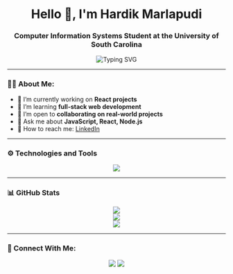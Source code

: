 <h1 align="center">Hello 👋, I'm Hardik Marlapudi</h1>
<h3 align="center">Computer Information Systems Student at the University of South Carolina</h3>

<p align="center">
  <img src="https://readme-typing-svg.herokuapp.com?font=Fira+Code&duration=3000&pause=1000&color=1D9BF0&center=true&vCenter=true&width=435&lines=Aspiring+Software+Engineer;Web+and+App+Developer;Tech+Enthusiast+%F0%9F%92%BB" alt="Typing SVG" />
</p>

---

### 🧑‍💻 About Me:

- 🔭 I’m currently working on **React projects**
- 🌱 I’m learning **full-stack web development**
- 🤝 I’m open to **collaborating on real-world projects**
- 💬 Ask me about **JavaScript, React, Node.js**
- 📧 How to reach me: [LinkedIn](https://www.linkedin.com/in/hardik-marlapudi-b471ab307/)

---

### ⚙️ Technologies and Tools

<p align="center">
  <img src="https://skillicons.dev/icons?i=html,css,js,react,nodejs,express,mongodb,git,github,java,vscode" />
</p>

---

### 📊 GitHub Stats

<p align="center">
  <img src="https://github-readme-stats.vercel.app/api?username=HardikMarlapudi&show_icons=true&theme=tokyonight" />
  <br>
  <img src="https://github-readme-streak-stats.herokuapp.com/?user=HardikMarlapudi&theme=tokyonight" />
  <br>
  <img src="https://github-readme-stats.vercel.app/api/top-langs/?username=HardikMarlapudi&layout=compact&theme=tokyonight" />
</p>

---

### 🔗 Connect With Me:

<p align="center">
  <a href="https://www.linkedin.com/in/hardik-marlapudi-b47a14307/"><img src="https://img.shields.io/badge/LinkedIn-blue?style=for-the-badge&logo=linkedin&logoColor=white" /></a>
  <a href="mailto:hardik.a.marlapudi@gmail.com"><img src="https://img.shields.io/badge/Gmail-red?style=for-the-badge&logo=gmail&logoColor=white" /></a>
</p>
